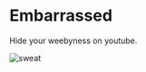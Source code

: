 # Embarrassed
Hide your weebyness on youtube.

![sweat](https://i.ya-webdesign.com/images/wet-emoji-png-17.png)
